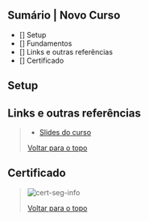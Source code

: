 ![]()

## Sumário | Novo Curso

- [] Setup
- [] Fundamentos
- [] Links e outras referências
- [] Certificado
      
## Setup

## Links e outras referências
>
> - [Slides do curso](slides-curso.pdf)
> 
> [Voltar para o topo](#sumário--segurança-da-informação)

## Certificado
>
> ![cert-seg-info]()
>
> [Voltar para o topo](#sumário--segurança-da-informação)